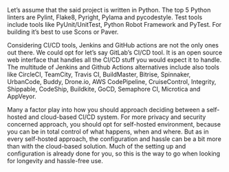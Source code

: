 Let’s assume that the said project is written in Python. The top 5 Python linters are Pylint, Flake8, Pyright, Pylama and pycodestyle. Test tools include tools like PyUnit/UnitTest, Python Robot Framework and PyTest. For building it’s best to use Scons or Paver.

Considering CI/CD tools, Jenkins and GitHub actions are not the only ones out there. We could opt for let’s say GitLab’s CI/CD tool. It is an open source web interface that handles all the CI/CD stuff you would expect it to handle. The multitude of Jenkins and Github Actions alternatives include also tools like CircleCI, TeamCity, Travis CI, BuildMaster, Bitrise, Spinnaker, UrbanCode, Buddy, Drone.io, AWS CodePipeline, CruiseControl, Integrity, Shippable, CodeShip, Buildkite, GoCD, Semaphore CI, Microtica and AppVeyor.

Many a factor play into how you should approach deciding between a self-hosted and cloud-based CI/CD system. For more privacy and security concerned approach, you should opt for self-hosted environment, because you can be in total control of what happens, when and where. But as in every self-hosted approach, the configuration and hassle can be a bit more than with the cloud-based solution. Much of the setting up and configuration is already done for you, so this is the way to go when looking for longevity and hassle-free use.
